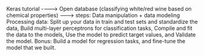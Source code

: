 Keras tutorial
----> Open database (classifying white/red wine based on chemical properties)
---> steps: Data manipulation + data modeling
Processing data:  Split up your data in train and test sets and standardize the data,
Build multi-layer perceptrons for classification tasks,
Compile and fit the data to the models,
Use the model to predict target values, and
Validate the model.
Bonus: Build a model for regression tasks, and fine-tune the model that we built.
 
